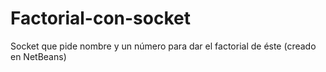 # Factorial-con-socket
Socket que pide nombre y un número para dar el factorial de éste (creado en NetBeans)
